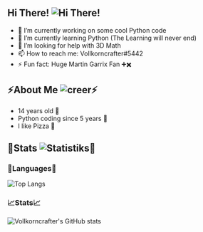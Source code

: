 ## Hi There! ![Hi There!](https://cdn.betterttv.net/emote/59b595a06c94b55ba136fb61/1x)

- 🔭 I’m currently working on some cool Python code
- 🌱 I’m currently learning Python (The Learning will never end)
- 🤔 I’m looking for help with 3D Math
- 📫 How to reach me: Vollkorncrafter#5442
- ⚡ Fun fact: Huge Martin Garrix Fan ➕✖️

## ⚡About Me ![creer](https://cdn.betterttv.net/emote/5f93902c6f583802e3899477/1x)⚡
- 14 years old 🌱
- Python coding since 5 years 🌱
- I like Pizza 🍕


## 🌱Stats ![Statistiks](https://cdn.betterttv.net/emote/6123bd6b76ea4e2b9f78e113/1x)🌱

### 📝Languages📝
![Top Langs](https://github-readme-stats.vercel.app/api/top-langs/?username=vollkorncrafter)
### 📈Stats📈
![Vollkorncrafter's GitHub stats](https://github-readme-stats.vercel.app/api?username=vollkorncrafter&show_icons=true)
### 
